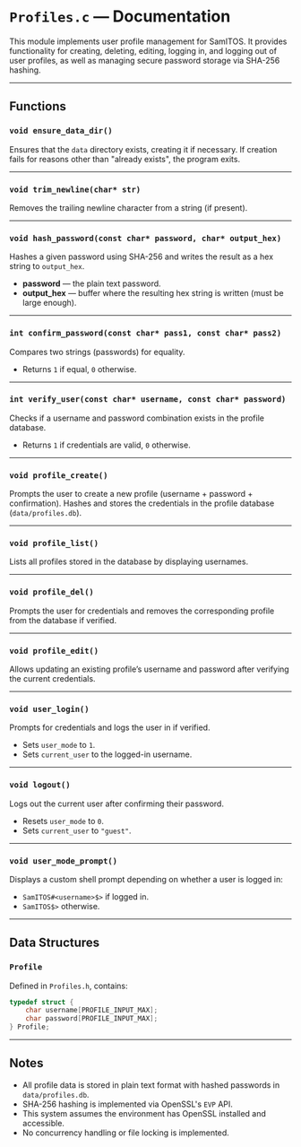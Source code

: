 # `Profiles.c` — Documentation

This module implements user profile management for SamITOS. It provides functionality for creating, deleting, editing, logging in, and logging out of user profiles, as well as managing secure password storage via SHA-256 hashing.

---

## Functions

### `void ensure_data_dir()`

Ensures that the `data` directory exists, creating it if necessary.
If creation fails for reasons other than "already exists", the program exits.

---

### `void trim_newline(char* str)`

Removes the trailing newline character from a string (if present).

---

### `void hash_password(const char* password, char* output_hex)`

Hashes a given password using SHA-256 and writes the result as a hex string to `output_hex`.

* **password** — the plain text password.
* **output\_hex** — buffer where the resulting hex string is written (must be large enough).

---

### `int confirm_password(const char* pass1, const char* pass2)`

Compares two strings (passwords) for equality.

* Returns `1` if equal, `0` otherwise.

---

### `int verify_user(const char* username, const char* password)`

Checks if a username and password combination exists in the profile database.

* Returns `1` if credentials are valid, `0` otherwise.

---

### `void profile_create()`

Prompts the user to create a new profile (username + password + confirmation).
Hashes and stores the credentials in the profile database (`data/profiles.db`).

---

### `void profile_list()`

Lists all profiles stored in the database by displaying usernames.

---

### `void profile_del()`

Prompts the user for credentials and removes the corresponding profile from the database if verified.

---

### `void profile_edit()`

Allows updating an existing profile’s username and password after verifying the current credentials.

---

### `void user_login()`

Prompts for credentials and logs the user in if verified.

* Sets `user_mode` to `1`.
* Sets `current_user` to the logged-in username.

---

### `void logout()`

Logs out the current user after confirming their password.

* Resets `user_mode` to `0`.
* Sets `current_user` to `"guest"`.

---

### `void user_mode_prompt()`

Displays a custom shell prompt depending on whether a user is logged in:

* `SamITOS#<username>$>` if logged in.
* `SamITOS$>` otherwise.

---

## Data Structures

### `Profile`

Defined in `Profiles.h`, contains:

```c
typedef struct {
    char username[PROFILE_INPUT_MAX];
    char password[PROFILE_INPUT_MAX];
} Profile;
```

---

## Notes

* All profile data is stored in plain text format with hashed passwords in `data/profiles.db`.
* SHA-256 hashing is implemented via OpenSSL's `EVP` API.
* This system assumes the environment has OpenSSL installed and accessible.
* No concurrency handling or file locking is implemented.
